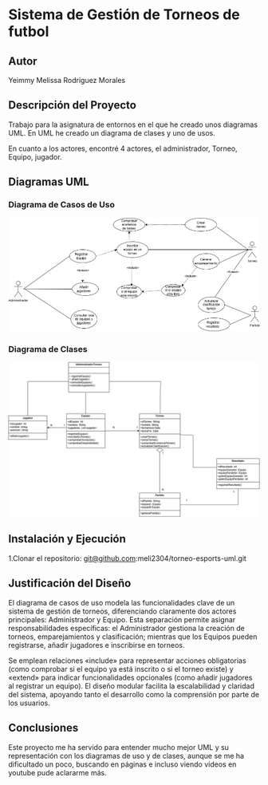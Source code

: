 # Sistema de Gestión de Torneos de futbol

## Autor

Yeimmy Melissa Rodriguez Morales

## Descripción del Proyecto

Trabajo para la asignatura de entornos en el que he creado unos diagramas UML. En UML he creado un diagrama de clases y uno de usos.

En cuanto a los actores, encontré 4 actores, el administrador, Torneo, Equipo, jugador.

## Diagramas UML

### Diagrama de Casos de Uso

<img src="diagrams/DiagramaCasoUsos.png">

### Diagrama de Clases

<img src="diagrams/Diagramadeclases.png">

## Instalación y Ejecución

1.Clonar el repositorio: git@github.com:meli2304/torneo-esports-uml.git

## Justificación del Diseño

El diagrama de casos de uso modela las funcionalidades clave de un sistema de gestión de torneos, diferenciando claramente dos actores principales: Administrador y Equipo. Esta separación permite asignar responsabilidades específicas: el Administrador gestiona la creación de torneos, emparejamientos y clasificación; mientras que los Equipos pueden registrarse, añadir jugadores e inscribirse en torneos.

Se emplean relaciones «include» para representar acciones obligatorias (como comprobar si el equipo ya está inscrito o si el torneo existe) y «extend» para indicar funcionalidades opcionales (como añadir jugadores al registrar un equipo). El diseño modular facilita la escalabilidad y claridad del sistema, apoyando tanto el desarrollo como la comprensión por parte de los usuarios.

## Conclusiones

Este proyecto me ha servido para entender mucho mejor UML y su representación con los diagramas de uso y de clases, aunque se me ha dificultado un poco, buscando en páginas e incluso viendo vídeos en youtube pude aclararme más.

